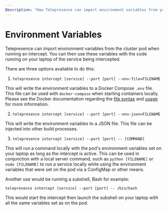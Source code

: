 ```yaml
---
Description: "How Telepresence can import environment variables from your Kubernetes cluster to use with code running on your laptop."
---
```


# Environment Variables

Telepresence can import environment variables from the cluster pod when running an intercept.
You can then use these variables with the code running on your laptop of the service being intercepted.

There are three options available to do this:

1. `telepresence intercept [service] --port [port] --env-file=FILENAME`

  This will write the environment variables to a Docker Compose `.env` file. This file can be used with `docker-compose` when starting containers locally. Please see the Docker documentation regarding the [file syntax](https://docs.docker.com/compose/env-file/) and [usage](https://docs.docker.com/compose/environment-variables/) for more information.

2. `telepresence intercept [service] --port [port] --env-json=FILENAME`

  This will write the environment variables to a JSON file. This file can be injected into other build processes.

3. `telepresence intercept [service] --port [port] -- [COMMAND]`

  This will run a command locally with the pod's environment variables set on your laptop as long as the intercept is active.  This can be used in conjunction with a local server command, such as `python [FILENAME]` or `node [FILENAME]` to run a service locally while using the environment variables that were set on the pod via a ConfigMap or other means.

  Another use would be running a subshell, Bash for example:

  `telepresence intercept [service] --port [port] -- /bin/bash`

  This would start the intercept then launch the subshell on your laptop with all the same variables set as on the pod.
